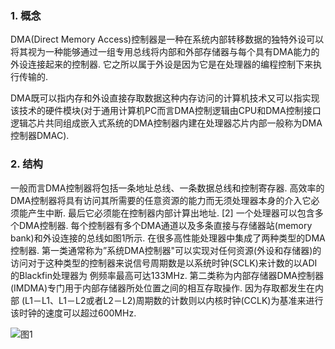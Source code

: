 ### 1. 概念

DMA(Direct Memory Access)控制器是一种在系统内部转移数据的独特外设可以将其视为一种能够通过一组专用总线将内部和外部存储器与每个具有DMA能力的外设连接起来的控制器. 它之所以属于外设是因为它是在处理器的编程控制下来执行传输的. 

DMA既可以指内存和外设直接存取数据这种内存访问的计算机技术又可以指实现该技术的硬件模块(对于通用计算机PC而言DMA控制逻辑由CPU和DMA控制接口逻辑芯片共同组成嵌入式系统的DMA控制器内建在处理器芯片内部一般称为DMA控制器DMAC). 

### 2. 结构

一般而言DMA控制器将包括一条地址总线、一条数据总线和控制寄存器. 高效率的DMA控制器将具有访问其所需要的任意资源的能力而无须处理器本身的介入它必须能产生中断. 最后它必须能在控制器内部计算出地址. [2] 
一个处理器可以包含多个DMA控制器. 每个控制器有多个DMA通道以及多条直接与存储器站(memory bank)和外设连接的总线如图1所示. 在很多高性能处理器中集成了两种类型的DMA控制器. 第一类通常称为”系统DMA控制器"可以实现对任何资源(外设和存储器)的访问对于这种类型的控制器来说信号周期数是以系统时钟(SCLK)来计数的以ADI的Blackfin处理器为 例频率最高可达133MHz. 第二类称为内部存储器DMA控制器(IMDMA)专门用于内部存储器所处位置之间的相互存取操作. 因为存取都发生在内部 (L1－L1、L1－L2或者L2－L2)周期数的计数则以内核时钟(CCLK)为基准来进行该时钟的速度可以超过600MHz. 

![图1](images/1.png)